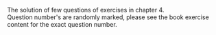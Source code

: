 The solution of few questions of exercises in chapter 4.
</br>
Question number's are randomly marked, please see the book exercise content for the exact question number.
